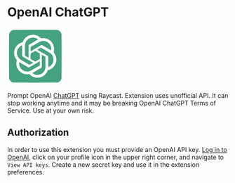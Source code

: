 # OpenAI ChatGPT

<img src="assets/command-icon.png" height="128">

Prompt OpenAI [ChatGPT](https://chat.openai.com/) using Raycast. Extension uses unofficial API. It can stop working anytime and it may be breaking OpenAI ChatGPT Terms of Service. Use at your own risk.

## Authorization

In order to use this extension you must provide an OpenAI API key. [Log in to OpenAI](https://beta.openai.com/login/), click on your profile icon in the upper right corner, and navigate to `View API keys`. Create a new secret key and use it in the extension preferences.
